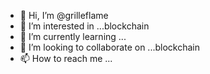 - 👋 Hi, I’m @grilleflame
- 👀 I’m interested in ...blockchain
- 🌱 I’m currently learning ...
- 💞️ I’m looking to collaborate on ...blockchain
- 📫 How to reach me ...

<!---
grilleflame/grilleflame is a ✨ special ✨ repository because its `README.md` (this file) appears on your GitHub profile.
You can click the Preview link to take a look at your changes.
--->
